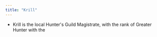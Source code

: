 ```yaml
---
title: "Krill"
---
```


- Krill is the local Hunter's Guild Magistrate, with the rank of Greater Hunter with the 